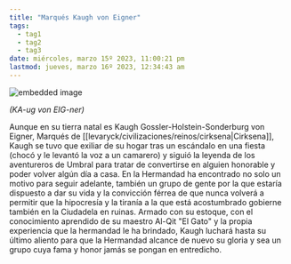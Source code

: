 ```yaml
---
title: "Marqués Kaugh von Eigner"
tags:
  - tag1
  - tag2
  - tag3
date: miércoles, marzo 15º 2023, 11:00:21 pm
lastmod: jueves, marzo 16º 2023, 12:34:43 am
---
```


![embedded image](https://assets.legendkeeper.com/88bdef5a-12c9-4a9a-bffd-d684f44862e2.png "Attachment")

_(KA-ug von EIG-ner)_

Aunque en su tierra natal es Kaugh Gossler-Holstein-Sonderburg von Eigner, Marqués de [[levaryck/civilizaciones/reinos/cirksena|Cirksena]], Kaugh se tuvo que exiliar de su hogar tras un escándalo en una fiesta (chocó y le levantó la voz a un camarero) y siguió la leyenda de los aventureros de Umbral para tratar de convertirse en alguien honorable y poder volver algún día a casa. En la Hermandad ha encontrado no solo un motivo para seguir adelante, también un grupo de gente por la que estaría dispuesto a dar su vida y la convicción férrea de que nunca volverá a permitir que la hipocresía y la tiranía a la que está acostumbrado gobierne también en la Ciudadela en ruinas. Armado con su estoque, con el conocimiento aprendido de su maestro Al-Qit "El Gato" y la propia experiencia que la hermandad le ha brindado, Kaugh luchará hasta su último aliento para que la Hermandad alcance de nuevo su gloria y sea un grupo cuya fama y honor jamás se pongan en entredicho.